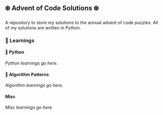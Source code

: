 ## ❄️ Advent of Code Solutions ❄️

A repository to store my solutions to the annual advent of code puzzles. All of my solutions are written in Python.

### 📝 Learnings

#### :snake: Python
*Python learnings go here.*

#### 🧠 Algorithm Patterns
*Algorithm learnings go here.*

#### Misc
*Misc learnings go here.*
